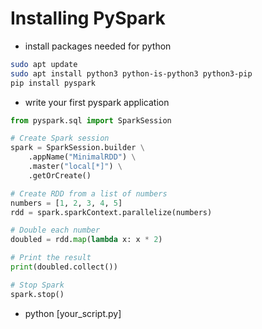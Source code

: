 # Installing PySpark

* install packages needed for python

```bash
sudo apt update
sudo apt install python3 python-is-python3 python3-pip
pip install pyspark
```

* write your first pyspark application

```python
from pyspark.sql import SparkSession

# Create Spark session
spark = SparkSession.builder \
    .appName("MinimalRDD") \
    .master("local[*]") \
    .getOrCreate()

# Create RDD from a list of numbers
numbers = [1, 2, 3, 4, 5]
rdd = spark.sparkContext.parallelize(numbers)

# Double each number
doubled = rdd.map(lambda x: x * 2)

# Print the result
print(doubled.collect())

# Stop Spark
spark.stop()
```

* python [your_script.py]
